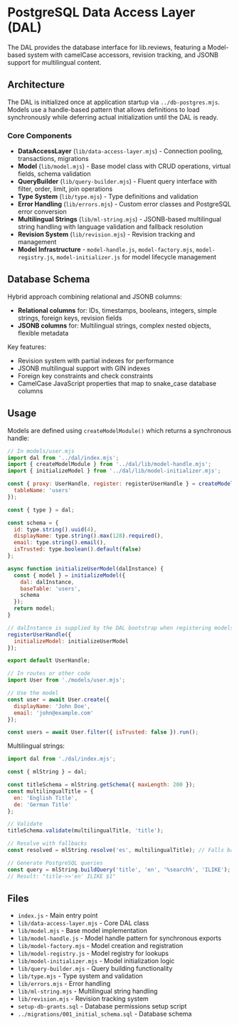 # PostgreSQL Data Access Layer (DAL)

The DAL provides the database interface for lib.reviews, featuring a Model-based system with camelCase accessors, revision tracking, and JSONB support for multilingual content.

## Architecture

The DAL is initialized once at application startup via `../db-postgres.mjs`. Models use a handle-based pattern that allows definitions to load synchronously while deferring actual initialization until the DAL is ready.

### Core Components

- **DataAccessLayer** (`lib/data-access-layer.mjs`) - Connection pooling, transactions, migrations
- **Model** (`lib/model.mjs`) - Base model class with CRUD operations, virtual fields, schema validation
- **QueryBuilder** (`lib/query-builder.mjs`) - Fluent query interface with filter, order, limit, join operations
- **Type System** (`lib/type.mjs`) - Type definitions and validation
- **Error Handling** (`lib/errors.mjs`) - Custom error classes and PostgreSQL error conversion
- **Multilingual Strings** (`lib/ml-string.mjs`) - JSONB-based multilingual string handling with language validation and fallback resolution
- **Revision System** (`lib/revision.mjs`) - Revision tracking and management
- **Model Infrastructure** - `model-handle.js`, `model-factory.mjs`, `model-registry.js`, `model-initializer.js` for model lifecycle management

## Database Schema

Hybrid approach combining relational and JSONB columns:

- **Relational columns** for: IDs, timestamps, booleans, integers, simple strings, foreign keys, revision fields
- **JSONB columns** for: Multilingual strings, complex nested objects, flexible metadata

Key features:
- Revision system with partial indexes for performance
- JSONB multilingual support with GIN indexes
- Foreign key constraints and check constraints
- CamelCase JavaScript properties that map to snake_case database columns

## Usage

Models are defined using `createModelModule()` which returns a synchronous handle:

```javascript
// In models/user.mjs
import dal from '../dal/index.mjs';
import { createModelModule } from '../dal/lib/model-handle.mjs';
import { initializeModel } from '../dal/lib/model-initializer.mjs';

const { proxy: UserHandle, register: registerUserHandle } = createModelModule({
  tableName: 'users'
});

const { type } = dal;

const schema = {
  id: type.string().uuid(4),
  displayName: type.string().max(128).required(),
  email: type.string().email(),
  isTrusted: type.boolean().default(false)
};

async function initializeUserModel(dalInstance) {
  const { model } = initializeModel({
    dal: dalInstance,
    baseTable: 'users',
    schema
  });
  return model;
}

// dalInstance is supplied by the DAL bootstrap when registering models.
registerUserHandle({
  initializeModel: initializeUserModel
});

export default UserHandle;

// In routes or other code
import User from './models/user.mjs';

// Use the model
const user = await User.create({
  displayName: 'John Doe',
  email: 'john@example.com'
});

const users = await User.filter({ isTrusted: false }).run();
```

Multilingual strings:

```javascript
import dal from './dal/index.mjs';

const { mlString } = dal;

const titleSchema = mlString.getSchema({ maxLength: 200 });
const multilingualTitle = {
  en: 'English Title',
  de: 'German Title'
};

// Validate
titleSchema.validate(multilingualTitle, 'title');

// Resolve with fallbacks
const resolved = mlString.resolve('es', multilingualTitle); // Falls back to English

// Generate PostgreSQL queries
const query = mlString.buildQuery('title', 'en', '%search%', 'ILIKE');
// Result: "title->>'en' ILIKE $1"
```

## Files

- `index.js` - Main entry point
- `lib/data-access-layer.mjs` - Core DAL class
- `lib/model.mjs` - Base model implementation
- `lib/model-handle.js` - Model handle pattern for synchronous exports
- `lib/model-factory.mjs` - Model creation and registration
- `lib/model-registry.js` - Model registry for lookups
- `lib/model-initializer.mjs` - Model initialization logic
- `lib/query-builder.mjs` - Query building functionality
- `lib/type.mjs` - Type system and validation
- `lib/errors.mjs` - Error handling
- `lib/ml-string.mjs` - Multilingual string handling
- `lib/revision.mjs` - Revision tracking system
- `setup-db-grants.sql` - Database permissions setup script
- `../migrations/001_initial_schema.sql` - Database schema
